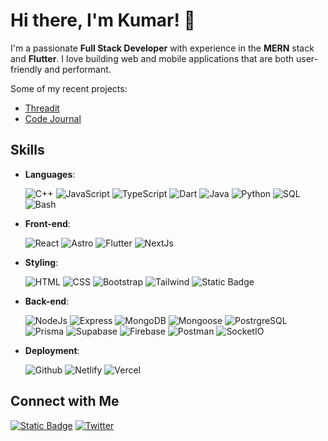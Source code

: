 # Hi there, I'm Kumar! 👋

I'm a passionate **Full Stack Developer** with experience in the **MERN** stack and **Flutter**. I love building web and mobile applications that are both user-friendly and performant.

Some of my recent projects:

- [Threadit](https://threadit-eight.vercel.app/)
- [Code Journal](https://datkumar.github.io/code-journal/)

## Skills

- **Languages**:

  ![C++](https://img.shields.io/badge/-C%2B%2B-C%2B%2B?logo=cplusplus&logoColor=%2300599C&color=white)
  ![JavaScript](https://img.shields.io/badge/-JavaScript-black?&logo=javascript)
  ![TypeScript](https://img.shields.io/badge/-TypeScript-white?&logo=typescript)
  ![Dart](https://img.shields.io/badge/-Dart-black?&logo=dart&logoColor=%232cb7f6)
  ![Java](https://img.shields.io/badge/Java-Java?color=%23ec2025)
  ![Python](https://img.shields.io/badge/Python-Python?logo=python&logoColor=%23f7d44c&color=%233776AB)
  ![SQL](https://img.shields.io/badge/SQL-SQL?color=%23db7533)
  ![Bash](https://img.shields.io/badge/Bash-Bash?logo=gnubash&logoColor=%234EAA25&color=black)

- **Front-end**:

  ![React](https://img.shields.io/badge/React-React?logo=react&color=black)
  ![Astro](https://img.shields.io/badge/Astro-Astro?logo=astro&logoColor=%23ff5904&color=white)
  ![Flutter](https://img.shields.io/badge/Flutter-Flutter?logo=flutter&logoColor=%2354c5f7&color=black)
  ![NextJs](https://img.shields.io/badge/NextJs-NextJs?logo=nextdotjs&logoColor=%23000000&color=white)

- **Styling**:

  ![HTML](https://img.shields.io/badge/HTML-HTML?logo=html5&logoColor=%23E34F26&color=white)
  ![CSS](https://img.shields.io/badge/CSS-CSS?logo=css3&logoColor=%232465f1&color=white)
  ![Bootstrap](https://img.shields.io/badge/Bootstrap-Bootstrap?logo=bootstrap&color=white)
  ![Tailwind](https://img.shields.io/badge/Tailwind-Tailwind?logo=tailwindcss&color=white)
  ![Static Badge](https://img.shields.io/badge/Styled%20Components-Styled%20Components?logo=styledcomponents&color=white)

- **Back-end**:

  ![NodeJs](https://img.shields.io/badge/NodeJs-NodeJs?logo=nodedotjs&logoColor=%238bc500&color=black)
  ![Express](https://img.shields.io/badge/Express-Express?logo=express&logoColor=%23000000&color=white)
  ![MongoDB](https://img.shields.io/badge/MongoDB-MongoDB?logo=mongodb&logoColor=%234faa41&color=black)
  ![Mongoose](https://img.shields.io/badge/Mongoose-Mongoose?logo=mongoose&logoColor=%23890116&color=white)
  ![PostrgreSQL](https://img.shields.io/badge/Postgres-Postgres?logo=postgresql&logoColor=white&color=%232f6792)
  ![Prisma](https://img.shields.io/badge/Prisma-Prisma?logo=prisma&logoColor=%232D3748&color=white)
  ![Supabase](https://img.shields.io/badge/Supabase-Supabase?logo=supabase&color=black)
  ![Firebase](https://img.shields.io/badge/Firebase-Firebase?logo=firebase&color=black)
  ![Postman](https://img.shields.io/badge/Postman-Postman?logo=postman&color=white)
  ![SocketIO](https://img.shields.io/badge/SocketIO-SocketIO?logo=socketdotio&color=black)

- **Deployment**:

  ![Github](https://img.shields.io/badge/Github-Github?logo=github&color=black)
  ![Netlify](https://img.shields.io/badge/Netlify-Netlify?logo=netlify&color=black)
  ![Vercel](https://img.shields.io/badge/Vercel-Vercel?logo=vercel&color=black)

<!-- ## GitHub Stats

![Your GitHub stats](https://github-readme-stats.vercel.app/api?username=datkumar&show_icons=true&theme=radical) -->

## Connect with Me

<!-- Add your social media links here -->

[![Static Badge](https://img.shields.io/badge/LinkedIn-LinkedIn?style=for-the-badge&logo=linkedin&color=%230A66C2)](https://www.linkedin.com/in/kumardeshmukh/)
[![Twitter](https://img.shields.io/badge/Twitter-Twitter?style=for-the-badge&logo=X&color=%23000000)](https://twitter.com/kafkaesql)
